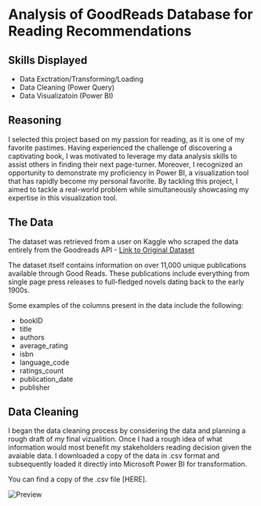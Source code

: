 # Analysis of GoodReads Database for Reading Recommendations

## Skills Displayed
- Data Exctration/Transforming/Loading
- Data Cleaning (Power Query)
- Data Visualizatoin (Power BI)

## Reasoning
I selected this project based on my passion for reading, as it is one of my favorite pastimes. Having experienced the challenge of discovering a captivating book, I was motivated to leverage my data analysis skills to assist others in finding their next page-turner. Moreover, I recognized an opportunity to demonstrate my proficiency in Power BI, a visualization tool that has rapidly become my personal favorite. By tackling this project, I aimed to tackle a real-world problem while simultaneously showcasing my expertise in this visualization tool.

## The Data
The dataset was retrieved from a user on Kaggle who scraped the data entirely from the Goodreads API - [Link to Original Dataset](https://www.kaggle.com/datasets/jealousleopard/goodreadsbooks)

The dataset itself contains information on over 11,000 unique publications available through Good Reads. These publications include everything from single page press releases to full-fledged novels dating back to the early 1900s. 

Some examples of the columns present in the data include the following:

- bookID
- title
- authors
- average_rating
- isbn
- language_code
- ratings_count
- publication_date
- publisher

## Data Cleaning
I began the data cleaning process by considering the data and planning a rough draft of my final vizualition. Once I had a rough idea of what information would most benefit my stakeholders reading decision given the avaiable data. I downloaded a copy of the data in .csv format and subsequently loaded it directly into Microsoft Power BI for transformation. 

You can find a copy of the .csv file [HERE]. 







![Preview](https://github.com/Cypho-Dyas/tesmith_portolio_projects/blob/main/3%20-%20Reading%20Recomendations%20Dashboard/Book%20Reading%20Recommendations%20Dashboard.PNG)
